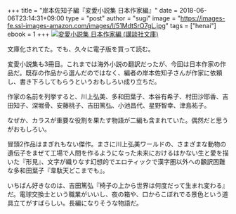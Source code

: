 +++
title = "岸本佐知子編『変愛小説集 日本作家編』"
date = 2018-06-06T23:14:31+09:00
type = "post"
author = "sugi"
image = "https://images-fe.ssl-images-amazon.com/images/I/51MdtSrO7gL.jpg"
tags = ["henai"]
ebook = 1
+++
<a href="http://www.amazon.co.jp/exec/obidos/ASIN/4062939142/chezsugi-22/ref=nosim/" name="amazletlink" target="_blank"><img src="https://images-fe.ssl-images-amazon.com/images/I/51MdtSrO7gL.jpg" alt="変愛小説集 日本作家編 (講談社文庫)" class="alignleft" /></a>

文庫化されてた。でも、久々に電子版を買って読む。

変愛小説集も3冊目。これまでは海外小説の翻訳だったが、今回は日本作家の作品だ。既存の作品から選んだのではなく、編者の岸本佐知子さんが作家に依頼し、書き下ろしてもらうというおもしろい成り立ちだ。

作家の名前を列挙すると、川上弘美、多和田葉子、本谷有希子、村田沙耶香、吉田知子、深堀骨、安藤桃子、吉田篤弘、小池昌代、星野智幸、津島祐子。

なぜか、カラスが重要な役割を果たす物語が二編も含まれていた。偶然だと思うがおもしろい。

冒頭2作品はまぎれもない傑作。まさに川上弘美ワールドの、さまざまな動物の遺伝子をまぜて工場で人間を作るようになった未来におけるはかない生と愛を描いた『形見』、文字が織りなす幻想的でエロティックで漢字圏以外への飜訳困難な多和田葉子『韋駄天どこまでも』。

いちばん好きなのは、吉田篤弘『椅子の上から世界は何度だって生まれ変わる』だ。電球交換士という職業がいいし、夜の箱や、口からこぼれでる景色という道具立てがすばらしい。長編になりそうな物語だ。
